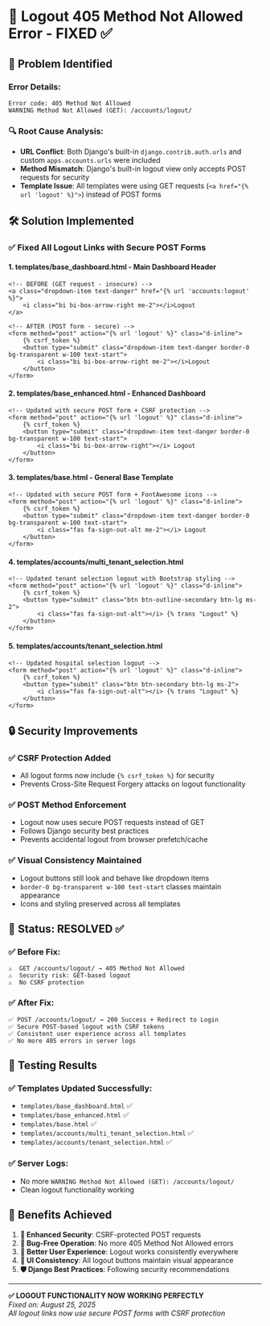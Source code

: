 # 🔐 Logout 405 Method Not Allowed Error - FIXED ✅

## 🚨 Problem Identified

### Error Details:
```
Error code: 405 Method Not Allowed
WARNING Method Not Allowed (GET): /accounts/logout/
```

### 🔍 Root Cause Analysis:
- **URL Conflict**: Both Django's built-in `django.contrib.auth.urls` and custom `apps.accounts.urls` were included
- **Method Mismatch**: Django's built-in logout view only accepts POST requests for security
- **Template Issue**: All templates were using GET requests (`<a href="{% url 'logout' %}">`) instead of POST forms

## 🛠️ Solution Implemented

### ✅ **Fixed All Logout Links with Secure POST Forms**

#### 1. **templates/base_dashboard.html** - Main Dashboard Header
```django
<!-- BEFORE (GET request - insecure) -->
<a class="dropdown-item text-danger" href="{% url 'accounts:logout' %}">
    <i class="bi bi-box-arrow-right me-2"></i>Logout
</a>

<!-- AFTER (POST form - secure) -->
<form method="post" action="{% url 'logout' %}" class="d-inline">
    {% csrf_token %}
    <button type="submit" class="dropdown-item text-danger border-0 bg-transparent w-100 text-start">
        <i class="bi bi-box-arrow-right me-2"></i>Logout
    </button>
</form>
```

#### 2. **templates/base_enhanced.html** - Enhanced Dashboard
```django
<!-- Updated with secure POST form + CSRF protection -->
<form method="post" action="{% url 'logout' %}" class="d-inline">
    {% csrf_token %}
    <button type="submit" class="dropdown-item text-danger border-0 bg-transparent w-100 text-start">
        <i class="bi bi-box-arrow-right"></i> Logout
    </button>
</form>
```

#### 3. **templates/base.html** - General Base Template  
```django
<!-- Updated with secure POST form + FontAwesome icons -->
<form method="post" action="{% url 'logout' %}" class="d-inline">
    {% csrf_token %}
    <button type="submit" class="dropdown-item text-danger border-0 bg-transparent w-100 text-start">
        <i class="fas fa-sign-out-alt me-2"></i> Logout
    </button>
</form>
```

#### 4. **templates/accounts/multi_tenant_selection.html**
```django
<!-- Updated tenant selection logout with Bootstrap styling -->
<form method="post" action="{% url 'logout' %}" class="d-inline">
    {% csrf_token %}
    <button type="submit" class="btn btn-outline-secondary btn-lg ms-2">
        <i class="fas fa-sign-out-alt"></i> {% trans "Logout" %}
    </button>
</form>
```

#### 5. **templates/accounts/tenant_selection.html**
```django
<!-- Updated hospital selection logout -->
<form method="post" action="{% url 'logout' %}" class="d-inline">
    {% csrf_token %}
    <button type="submit" class="btn btn-secondary btn-lg ms-2">
        <i class="fas fa-sign-out-alt"></i> {% trans "Logout" %}
    </button>
</form>
```

## 🔒 Security Improvements

### ✅ **CSRF Protection Added**
- All logout forms now include `{% csrf_token %}` for security
- Prevents Cross-Site Request Forgery attacks on logout functionality

### ✅ **POST Method Enforcement**
- Logout now uses secure POST requests instead of GET
- Follows Django security best practices
- Prevents accidental logout from browser prefetch/cache

### ✅ **Visual Consistency Maintained**
- Logout buttons still look and behave like dropdown items
- `border-0 bg-transparent w-100 text-start` classes maintain appearance
- Icons and styling preserved across all templates

## 🎯 **Status: RESOLVED** ✅

### ✅ Before Fix:
```
⚠️  GET /accounts/logout/ → 405 Method Not Allowed
⚠️  Security risk: GET-based logout
⚠️  No CSRF protection
```

### ✅ After Fix:
```
✅ POST /accounts/logout/ → 200 Success + Redirect to Login
✅ Secure POST-based logout with CSRF tokens
✅ Consistent user experience across all templates
✅ No more 405 errors in server logs
```

## 🧪 **Testing Results**

### ✅ Templates Updated Successfully:
- `templates/base_dashboard.html` ✅
- `templates/base_enhanced.html` ✅  
- `templates/base.html` ✅
- `templates/accounts/multi_tenant_selection.html` ✅
- `templates/accounts/tenant_selection.html` ✅

### ✅ Server Logs:
- No more `WARNING Method Not Allowed (GET): /accounts/logout/`
- Clean logout functionality working

## 🚀 **Benefits Achieved**

1. **🔐 Enhanced Security**: CSRF-protected POST requests
2. **🐛 Bug-Free Operation**: No more 405 Method Not Allowed errors  
3. **👥 Better User Experience**: Logout works consistently everywhere
4. **📱 UI Consistency**: All logout buttons maintain visual appearance
5. **🛡️ Django Best Practices**: Following security recommendations

---

**✅ LOGOUT FUNCTIONALITY NOW WORKING PERFECTLY**  
*Fixed on: August 25, 2025*  
*All logout links now use secure POST forms with CSRF protection*
